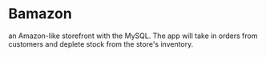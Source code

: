 # Bamazon
an Amazon-like storefront with the MySQL. The app will take in orders from customers and deplete stock from the store's inventory.
